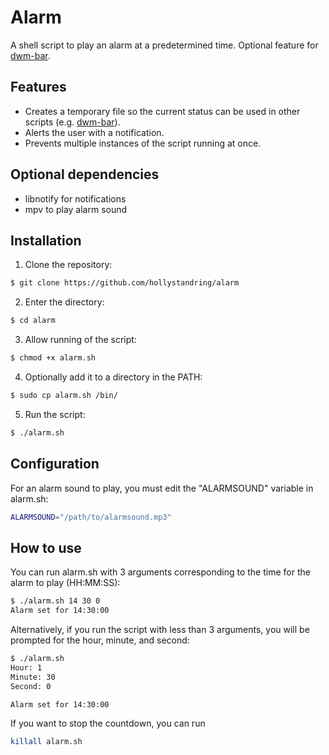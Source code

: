 # Alarm
A shell script to play an alarm at a predetermined time. Optional feature for [dwm-bar](https://github.com/hollystandring/dwm-bar).
## Features
* Creates a temporary file so the current status can be used in other scripts (e.g. [dwm-bar](https://github.com/hollystandring/dwm-bar)).
* Alerts the user with a notification.
* Prevents multiple instances of the script running at once.
## Optional dependencies
* libnotify for notifications
* mpv to play alarm sound
## Installation
1. Clone the repository:
```sh
$ git clone https://github.com/hollystandring/alarm
```
2. Enter the directory:
```sh
$ cd alarm
```
3. Allow running of the script:
```sh
$ chmod +x alarm.sh
```
4. Optionally add it to a directory in the PATH:
```sh
$ sudo cp alarm.sh /bin/
```
5. Run the script:
```sh
$ ./alarm.sh
```
## Configuration
For an alarm sound to play, you must edit the "ALARMSOUND" variable in alarm.sh:
```sh
ALARMSOUND="/path/to/alarmsound.mp3"
```
## How to use
You can run alarm.sh with 3 arguments corresponding to the time for the alarm to play (HH:MM:SS):
```sh
$ ./alarm.sh 14 30 0
Alarm set for 14:30:00
```
Alternatively, if you run the script with less than 3 arguments, you will be prompted for the hour, minute, and second:
```sh
$ ./alarm.sh
Hour: 1
Minute: 30
Second: 0

Alarm set for 14:30:00
```
If you want to stop the countdown, you can run
```sh
killall alarm.sh
```
